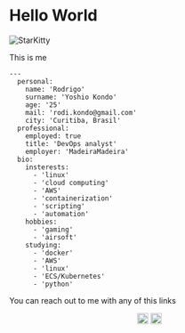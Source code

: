 # Hello World 
<p align="left">
  <img src="https://komarev.com/ghpvc/?username=StarKitty" alt="StarKitty" />
</p>

This is me 
```
---
  personal:
    name: 'Rodrigo'
    surname: 'Yoshio Kondo'
    age: '25'
    mail: 'rodi.kondo@gmail.com'
    city: 'Curitiba, Brasil'
  professional:
    employed: true
    title: 'DevOps analyst'
    employer: 'MadeiraMadeira'
  bio:
    insterests:
      - 'linux'
      - 'cloud computing'
      - 'AWS'
      - 'containerization'
      - 'scripting'
      - 'automation'
    hobbies:
      - 'gaming'
      - 'airsoft'
    studying:
      - 'docker'
      - 'AWS'
      - 'linux'
      - 'ECS/Kubernetes'
      - 'python'
```
You can reach out to me with any of this links  
<p align="center">
  <a href="mailto:rodi.kondo@gmail.com"><img src="https://image.flaticon.com/icons/svg/725/725643.svg" height="20" width="20" /></a>
  <a href="https://linkedin.com/in/rodrigokondo"><img src="https://cdn.jsdelivr.net/npm/simple-icons@3.0.1/icons/linkedin.svg" height="20"     width="20" /></a>
</p>
